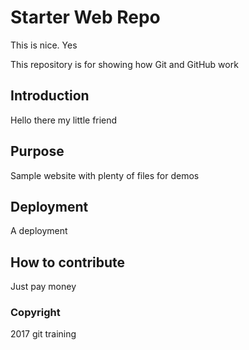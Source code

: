 # Starter Web Repo
This is nice. Yes

This repository is for showing how Git and GitHub work

## Introduction
Hello there my little friend

## Purpose

Sample website with plenty of files for demos

## Deployment
A deployment

## How to contribute
Just pay money

### Copyright
2017 git training